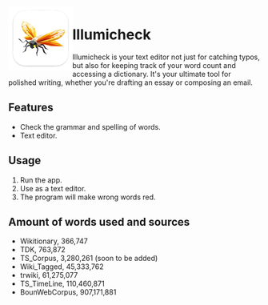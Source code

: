 <img width="128px" src="images/Illumicheck_mac.png" alt="Logo" align="left" />

# Illumicheck

Illumicheck is your text editor not just for catching typos, but also for keeping track of your word count and accessing a dictionary. It's your ultimate tool for polished writing, whether you're drafting an essay or composing an email.

## Features

- Check the grammar and spelling of words.
- Text editor.

## Usage

1. Run the app.
2. Use as a text editor.
3. The program will make wrong words red.

## Amount of words used and sources
- Wikitionary, 366,747
- TDK, 763,872
- TS_Corpus, 3,280,261
(soon to be added)
- Wiki_Tagged, 45,333,762
- trwiki, 61,275,077
- TS_TimeLine, 110,460,871
- BounWebCorpus, 907,171,881
